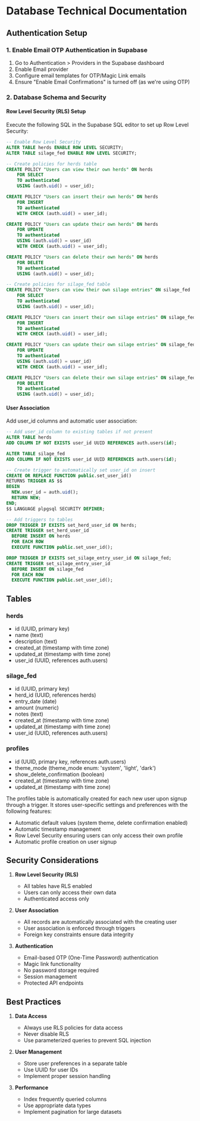 # Database Technical Documentation

## Authentication Setup

### 1. Enable Email OTP Authentication in Supabase
1. Go to Authentication > Providers in the Supabase dashboard
2. Enable Email provider
3. Configure email templates for OTP/Magic Link emails
4. Ensure "Enable Email Confirmations" is turned off (as we're using OTP)

### 2. Database Schema and Security

#### Row Level Security (RLS) Setup
Execute the following SQL in the Supabase SQL editor to set up Row Level Security:

```sql
-- Enable Row Level Security
ALTER TABLE herds ENABLE ROW LEVEL SECURITY;
ALTER TABLE silage_fed ENABLE ROW LEVEL SECURITY;

-- Create policies for herds table
CREATE POLICY "Users can view their own herds" ON herds
    FOR SELECT
    TO authenticated
    USING (auth.uid() = user_id);

CREATE POLICY "Users can insert their own herds" ON herds
    FOR INSERT
    TO authenticated
    WITH CHECK (auth.uid() = user_id);

CREATE POLICY "Users can update their own herds" ON herds
    FOR UPDATE
    TO authenticated
    USING (auth.uid() = user_id)
    WITH CHECK (auth.uid() = user_id);

CREATE POLICY "Users can delete their own herds" ON herds
    FOR DELETE
    TO authenticated
    USING (auth.uid() = user_id);

-- Create policies for silage_fed table
CREATE POLICY "Users can view their own silage entries" ON silage_fed
    FOR SELECT
    TO authenticated
    USING (auth.uid() = user_id);

CREATE POLICY "Users can insert their own silage entries" ON silage_fed
    FOR INSERT
    TO authenticated
    WITH CHECK (auth.uid() = user_id);

CREATE POLICY "Users can update their own silage entries" ON silage_fed
    FOR UPDATE
    TO authenticated
    USING (auth.uid() = user_id)
    WITH CHECK (auth.uid() = user_id);

CREATE POLICY "Users can delete their own silage entries" ON silage_fed
    FOR DELETE
    TO authenticated
    USING (auth.uid() = user_id);
```

#### User Association
Add user_id columns and automatic user association:

```sql
-- Add user_id column to existing tables if not present
ALTER TABLE herds 
ADD COLUMN IF NOT EXISTS user_id UUID REFERENCES auth.users(id);

ALTER TABLE silage_fed 
ADD COLUMN IF NOT EXISTS user_id UUID REFERENCES auth.users(id);

-- Create trigger to automatically set user_id on insert
CREATE OR REPLACE FUNCTION public.set_user_id()
RETURNS TRIGGER AS $$
BEGIN
  NEW.user_id = auth.uid();
  RETURN NEW;
END;
$$ LANGUAGE plpgsql SECURITY DEFINER;

-- Add triggers to tables
DROP TRIGGER IF EXISTS set_herd_user_id ON herds;
CREATE TRIGGER set_herd_user_id
  BEFORE INSERT ON herds
  FOR EACH ROW
  EXECUTE FUNCTION public.set_user_id();

DROP TRIGGER IF EXISTS set_silage_entry_user_id ON silage_fed;
CREATE TRIGGER set_silage_entry_user_id
  BEFORE INSERT ON silage_fed
  FOR EACH ROW
  EXECUTE FUNCTION public.set_user_id();
```

## Tables

### herds
- id (UUID, primary key)
- name (text)
- description (text)
- created_at (timestamp with time zone)
- updated_at (timestamp with time zone)
- user_id (UUID, references auth.users)

### silage_fed
- id (UUID, primary key)
- herd_id (UUID, references herds)
- entry_date (date)
- amount (numeric)
- notes (text)
- created_at (timestamp with time zone)
- updated_at (timestamp with time zone)
- user_id (UUID, references auth.users)

### profiles
- id (UUID, primary key, references auth.users)
- theme_mode (theme_mode enum: 'system', 'light', 'dark')
- show_delete_confirmation (boolean)
- created_at (timestamp with time zone)
- updated_at (timestamp with time zone)

The profiles table is automatically created for each new user upon signup through a trigger. It stores user-specific settings and preferences with the following features:
- Automatic default values (system theme, delete confirmation enabled)
- Automatic timestamp management
- Row Level Security ensuring users can only access their own profile
- Automatic profile creation on user signup

## Security Considerations

1. **Row Level Security (RLS)**
   - All tables have RLS enabled
   - Users can only access their own data
   - Authenticated access only

2. **User Association**
   - All records are automatically associated with the creating user
   - User association is enforced through triggers
   - Foreign key constraints ensure data integrity

3. **Authentication**
   - Email-based OTP (One-Time Password) authentication
   - Magic link functionality
   - No password storage required
   - Session management
   - Protected API endpoints

## Best Practices

1. **Data Access**
   - Always use RLS policies for data access
   - Never disable RLS
   - Use parameterized queries to prevent SQL injection

2. **User Management**
   - Store user preferences in a separate table
   - Use UUID for user IDs
   - Implement proper session handling

3. **Performance**
   - Index frequently queried columns
   - Use appropriate data types
   - Implement pagination for large datasets
